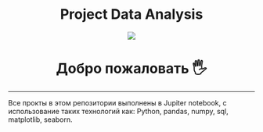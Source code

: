 <div id="header" align="center">
  
  # Project Data Analysis
  
  <img src="https://www.publicdomainpictures.net/pictures/270000/velka/data-information-analysis-big-d.jpg"/>
</div>

<div  align="center">
  
# Добро пожаловать :raised_hand_with_fingers_splayed: 
  
</div>
  
---
Все прокты в этом репозитории выполнены в Jupiter notebook, с использование таких технологий как: Python, pandas, numpy, sql, matplotlib, seaborn.
